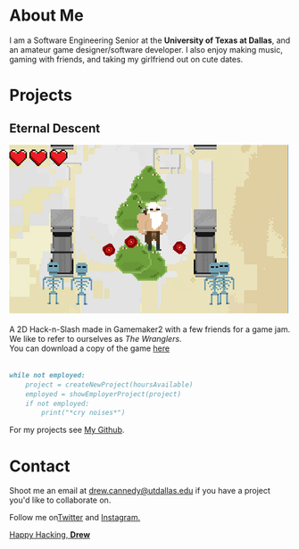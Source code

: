 # About Me

I am a Software Engineering Senior at the **University of Texas at Dallas**, and an amateur game designer/software developer.
I also enjoy making music, gaming with friends, and taking my girlfriend out on cute dates. 


# Projects

## Eternal Descent
![Eternal-Descent Picture](Eternal-Descent.png)<br><br>
A 2D Hack-n-Slash made in Gamemaker2 with a few friends for a game jam. <br>
We like to refer to ourselves as *The Wranglers*. <br>
You can download a copy of the game [here](Eternal-Descent.zip)<br><br>

```markdown
while not employed:
    project = createNewProject(hoursAvailable)
    employed = showEmployerProject(project)
    if not employed:
        print("*cry noises*")
```

For my projects see [My Github](https://github.com/DrewCCannedy/).

# Contact

Shoot me an email at <a href="mailto:drew.cannedy@utdallas.edu">drew.cannedy@utdallas.edu</a> if you have a project you'd like to collaborate on.

Follow me on<a href="https://twitter.com/DrewCCannedy">Twitter</a> and <a href="https://www.instagram.com/drewccannedy/">Instagram.

Happy Hacking, **Drew**
